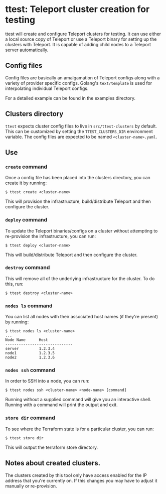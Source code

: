 # ttest: Teleport cluster creation for testing

ttest will create and configure Teleport clusters for testing. It can use either a local
source copy of Teleport or use a Teleport binary for setting up the clusters with Teleport.
It is capable of adding child nodes to a Teleport server automatically.

## Config files

Config files are basically an amalgamation of Teleport configs along with a variety of
provider specific configs. Golang's `text/template` is used for interpolating individual
Teleport configs.

For a detailed example can be found in the examples directory.

## Clusters directory

`ttest` expects cluster config files to live in `src/ttest-clusters` by default. This
can be customized by setting the `TTEST_CLUSTERS_DIR` environment variable. The config
files are expected to be named `<cluster-name>.yaml`.

## Use

### `create` command

Once a config file  has been placed into the clusters directory, you can create it by running:

```
$ ttest create <cluster-name>
```

This will provision the infrastructure, build/distribute Teleport and then configure the cluster.

### `deploy` command

To update the Teleport binaries/configs on a cluster without attempting to re-provision the
infrastructure, you can run:

```
$ ttest deploy <cluster-name>
```

This will build/distribute Teleport and then configure the cluster.

### `destroy` command

This will remove all of the underlying infrastructure for the cluster. To do this, run:

```
$ ttest destroy <cluster-name>
```

### `nodes ls` command

You can list all nodes with their associated host names (if they're present) by running:

```
$ ttest nodes ls <cluster-name>
...
Node Name      Host
------------------------------
server         1.2.3.4
node1          1.2.3.5
node2          1.2.3.6
```

### `nodes ssh` command

In order to SSH into a node, you can run:

```
$ ttest nodes ssh <cluster-name> <node-name> [command]
```

Running without a supplied command will give you an interactive shell. Running with a command
will print the output and exit.

### `store dir` command

To see where the Terraform state is for a particular cluster, you can run:

```
$ ttest store dir
```

This will output the terraform store directory.

## Notes about created clusters.

The clusters created by this tool only have access enabled for the IP address that
you're currently on. If this changes you may have to adjust it manually or
re-provision.